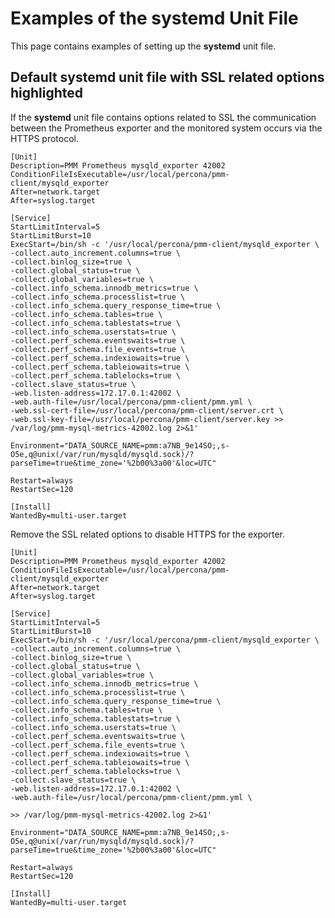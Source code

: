 # Examples of the **systemd** Unit File

This page contains examples of setting up the **systemd** unit file.

## Default systemd unit file with SSL related options highlighted

If the **systemd** unit file contains options related to SSL the
communication between the Prometheus exporter and the monitored
system occurs via the HTTPS protocol.

```
[Unit]
Description=PMM Prometheus mysqld_exporter 42002
ConditionFileIsExecutable=/usr/local/percona/pmm-client/mysqld_exporter
After=network.target
After=syslog.target

[Service]
StartLimitInterval=5
StartLimitBurst=10
ExecStart=/bin/sh -c '/usr/local/percona/pmm-client/mysqld_exporter \
-collect.auto_increment.columns=true \
-collect.binlog_size=true \
-collect.global_status=true \
-collect.global_variables=true \
-collect.info_schema.innodb_metrics=true \
-collect.info_schema.processlist=true \
-collect.info_schema.query_response_time=true \
-collect.info_schema.tables=true \
-collect.info_schema.tablestats=true \
-collect.info_schema.userstats=true \
-collect.perf_schema.eventswaits=true \
-collect.perf_schema.file_events=true \
-collect.perf_schema.indexiowaits=true \
-collect.perf_schema.tableiowaits=true \
-collect.perf_schema.tablelocks=true \
-collect.slave_status=true \
-web.listen-address=172.17.0.1:42002 \
-web.auth-file=/usr/local/percona/pmm-client/pmm.yml \
-web.ssl-cert-file=/usr/local/percona/pmm-client/server.crt \
-web.ssl-key-file=/usr/local/percona/pmm-client/server.key >> /var/log/pmm-mysql-metrics-42002.log 2>&1'

Environment="DATA_SOURCE_NAME=pmm:a7NB_9e14SO;,s-O5e,q@unix(/var/run/mysqld/mysqld.sock)/?parseTime=true&time_zone='%2b00%3a00'&loc=UTC"

Restart=always
RestartSec=120

[Install]
WantedBy=multi-user.target
```

Remove the SSL related options to disable HTTPS for the exporter.

```
[Unit]
Description=PMM Prometheus mysqld_exporter 42002
ConditionFileIsExecutable=/usr/local/percona/pmm-client/mysqld_exporter
After=network.target
After=syslog.target

[Service]
StartLimitInterval=5
StartLimitBurst=10
ExecStart=/bin/sh -c '/usr/local/percona/pmm-client/mysqld_exporter \
-collect.auto_increment.columns=true \
-collect.binlog_size=true \
-collect.global_status=true \
-collect.global_variables=true \
-collect.info_schema.innodb_metrics=true \
-collect.info_schema.processlist=true \
-collect.info_schema.query_response_time=true \
-collect.info_schema.tables=true \
-collect.info_schema.tablestats=true \
-collect.info_schema.userstats=true \
-collect.perf_schema.eventswaits=true \
-collect.perf_schema.file_events=true \
-collect.perf_schema.indexiowaits=true \
-collect.perf_schema.tableiowaits=true \
-collect.perf_schema.tablelocks=true \
-collect.slave_status=true \
-web.listen-address=172.17.0.1:42002 \
-web.auth-file=/usr/local/percona/pmm-client/pmm.yml \

>> /var/log/pmm-mysql-metrics-42002.log 2>&1'

Environment="DATA_SOURCE_NAME=pmm:a7NB_9e14SO;,s-O5e,q@unix(/var/run/mysqld/mysqld.sock)/?parseTime=true&time_zone='%2b00%3a00'&loc=UTC"

Restart=always
RestartSec=120

[Install]
WantedBy=multi-user.target
```

<!-- -*- mode: rst -*- -->
<!-- Tips (tip) -->
<!-- Abbreviations (abbr) -->
<!-- Docker commands (docker) -->
<!-- Graphical interface elements (gui) -->
<!-- Options and parameters (opt) -->
<!-- pmm-admin commands (pmm-admin) -->
<!-- SQL commands (sql) -->
<!-- PMM Dashboards (dbd) -->
<!-- * Text labels -->
<!-- Special headings (h) -->
<!-- Status labels (status) -->

